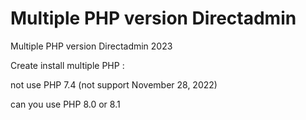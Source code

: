 # Multiple PHP version Directadmin
Multiple PHP version Directadmin 2023


Create install multiple PHP :

not use PHP 7.4 (not support November 28, 2022)

can you use PHP 8.0 or 8.1
